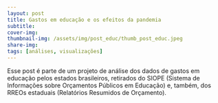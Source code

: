 ```yaml
---
layout: post
title: Gastos em educação e os efeitos da pandemia
subtitle: 
cover-img: 
thumbnail-img: /assets/img/post_educ/thumb_post_educ.jpeg
share-img: 
tags: [análises, visualizações]
---
```



Esse post é parte de um projeto de análise dos dados de gastos em educação pelos estados brasileiros, retirados do SIOPE (Sistema de Informações sobre Orçamentos Públicos em Educação) e, também, dos RREOs estaduais (Relatórios Resumidos de Orçamento). 
